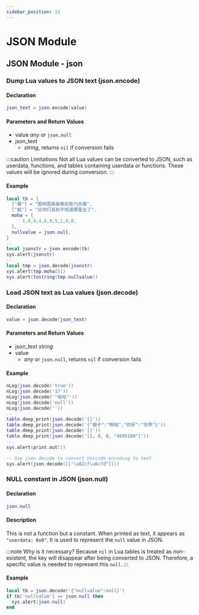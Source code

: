 ```yaml
---
sidebar_position: 12
---
```


# JSON Module

## JSON Module - json

### Dump Lua values to JSON text \(**json\.encode**\)

#### Declaration

```lua
json_text = json.encode(value)
```

#### Parameters and Return Values

- value *any* or `json.null`
- json_text
  - *string*, returns `nil` if conversion fails

:::caution Limitations
Not all Lua values can be converted to JSON, such as userdata, functions, and tables containing userdata or functions. These values will be ignored during conversion.
:::

#### Example

```lua title="json.encode"
local tb = {
  ["膜"] = "图样图森破桑叹斯乃衣服",
  ["蛤"] = "比你们高到不知道哪里去了",
  moha = {
      1,0,0,4,6,9,5,1,0,0,
  },
  nullvalue = json.null,
}
--
local jsonstr = json.encode(tb)
sys.alert(jsonstr)
--
local tmp = json.decode(jsonstr)
sys.alert(tmp.moha[5])
sys.alert(tostring(tmp.nullvalue))
```

### Load JSON text as Lua values \(**json\.decode**\)

#### Declaration

```lua
value = json.decode(json_text)
```

#### Parameters and Return Values

- json_text *string*
- value
  - *any* or `json.null`, returns `nil` if conversion fails

#### Example

```lua title="json.decode"
nLog(json.decode('true'))
nLog(json.decode('17'))
nLog(json.decode('"哈哈"'))
nLog(json.decode('null'))
nLog(json.decode(''))
--
table.deep_print(json.decode('{}'))
table.deep_print(json.decode('{"娘子":"啊哈","你好":"世界"}'))
table.deep_print(json.decode('[]'))
table.deep_print(json.decode('[1, 0, 0, "4695100"]'))
--
sys.alert(print.out())
```

```lua
-- Use json.decode to convert Unicode encoding to text
sys.alert(json.decode([["\u82cf\u6cfd"]]))
```

### NULL constant in JSON \(**json\.null**\)

#### Declaration

```lua
json.null
```

#### Description

This is not a function but a constant. When printed as text, it appears as `"userdata: 0x0"`. It is used to represent the `null` value in JSON.

:::note Why is it necessary?
Because `nil` in Lua tables is treated as non-existent, the key will disappear after being converted to JSON. Therefore, a specific value is needed to represent this `null`.
:::

#### Example

```lua title="json.null"
local tb = json.decode('{"nullvalue":null}')
if tb['nullvalue'] == json.null then
  sys.alert(json.null)
end
```
